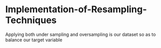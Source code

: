 # Implementation-of-Resampling-Techniques
Applying both under sampling and oversampling is our dataset  so as to balance our target variable
